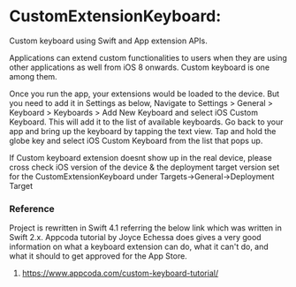 # CustomExtensionKeyboard: 
Custom keyboard using Swift and App extension APIs.

Applications can extend custom functionalities to users when they are using other applications as well from iOS 8 onwards. Custom keyboard is one among them.

Once you run the app, your extensions would be loaded to the device. But you need to add it in Settings as below,
Navigate to Settings > General > Keyboard > Keyboards > Add New Keyboard and select iOS Custom Keyboard. This will add it to the list of available keyboards. Go back to your app and bring up the keyboard by tapping the text view. Tap and hold the globe key and select iOS Custom Keyboard from the list that pops up.

If Custom keyboard extension doesnt show up in the real device, please cross check iOS version of the device & the deployment target version set for the CustomExtensionKeyboard under Targets->General->Deployment Target

### Reference
Project is rewritten in Swift 4.1 referring the below link which was written in Swift 2.x. Appcoda tutorial by Joyce Echessa does gives a very good information on what a keyboard extension can do, what it can't do, and what it should to get approved for the App Store. 
1. https://www.appcoda.com/custom-keyboard-tutorial/
